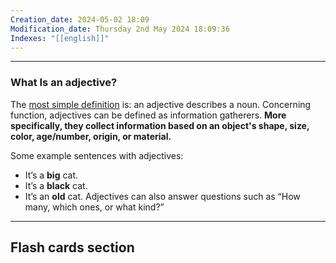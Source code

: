 ```yaml
---
Creation_date: 2024-05-02 18:09
Modification_date: Thursday 2nd May 2024 18:09:36
Indexes: "[[english]]"
---
```



----

### What Is an adjective?

The [most simple definition](https://writingcenter.uagc.edu/adjectives) is: an adjective describes a noun. Concerning function, adjectives can be defined as information gatherers. **More specifically, they collect information based on an object's shape, size, color, age/number, origin, or material.**

Some example sentences with adjectives:
- It’s a **big** cat.
- It’s a **black** cat.
- It’s an **old** cat.
Adjectives can also answer questions such as “How many, which ones, or what kind?”



















---
## Flash cards section
